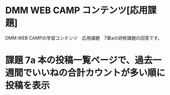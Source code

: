# DMM WEB CAMP コンテンツ[応用課題]
DMM WEB CAMPの学習コンテンツ　応用課題　7章aの研修課題の回答です。

# 課題 7a	本の投稿一覧ページで、過去一週間でいいねの合計カウントが多い順に投稿を表示
